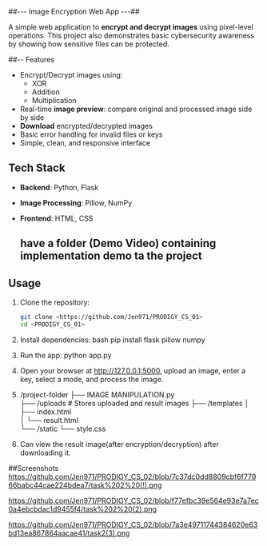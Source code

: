 ##--- Image Encryption Web App  ---##

A simple web application to **encrypt and decrypt images** using pixel-level operations. This project also demonstrates basic cybersecurity awareness by showing how sensitive files can be protected.

##-- Features

- Encrypt/Decrypt images using:
  - XOR
  - Addition
  - Multiplication
- Real-time **image preview**: compare original and processed image side by side
- **Download** encrypted/decrypted images
- Basic error handling for invalid files or keys
- Simple, clean, and responsive interface

## Tech Stack

- **Backend**: Python, Flask
- **Image Processing**: Pillow, NumPy
- **Frontend**: HTML, CSS

  ## have a folder (Demo Video) containing implementation demo ta the project ##

## Usage

1. Clone the repository:
   ```bash
   git clone <https://github.com/Jen971/PRODIGY_CS_01>
   cd <PRODIGY_CS_01>
2. Install dependencies:
bash
pip install flask pillow numpy

3. Run the app:
   python app.py

4. Open your browser at http://127.0.0.1:5000, upload an image, enter a key, select a mode, and process the image.


5. /project-folder
├── IMAGE MANIPULATION.py            
├── /uploads            # Stores uploaded and result images
├── /templates
│   ├── index.html     
│   └── result.html     
└── /static
    └── style.css  
7. Can view the result image(after encryption/decryption) after downloading it.

##Screenshots
https://github.com/Jen971/PRODIGY_CS_02/blob/7c37dc0dd8809cbf6f77966babc44cae224bdea7/task%202%20(!).png

https://github.com/Jen971/PRODIGY_CS_02/blob/f77efbc39e564e93e7a7ec0a4ebcbdac1d9455f4/task%202%20(2).png

https://github.com/Jen971/PRODIGY_CS_02/blob/7a3e49711744384620e63bd13ea867864aacae41/task2(3).png

